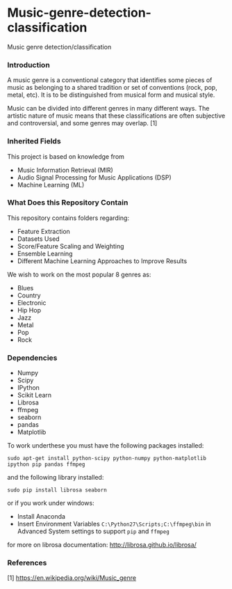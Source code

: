 # Music-genre-detection-classification
Music genre detection/classification


### Introduction

A music genre is a conventional category that identifies some pieces of music as belonging to a shared tradition or set of conventions (rock, pop, metal, etc). It is to be distinguished from musical form and musical style. 

Music can be divided into different genres in many different ways. The artistic nature of music means that these classifications are often subjective and controversial, and some genres may overlap. [1]

### Inherited Fields

This project is based on knowledge from

- Music Information Retrieval (MIR)
- Audio Signal Processing for Music Applications (DSP)
- Machine Learning (ML)

### What Does this Repository Contain

This repository contains folders regarding: 

- Feature Extraction
- Datasets Used
- Score/Feature Scaling and Weighting
- Ensemble Learning
- Different Machine Learning Approaches to Improve Results

We wish to work on the most popular 8 genres as:

- Blues
- Country
- Electronic
- Hip Hop
- Jazz
- Metal
- Pop
- Rock

### Dependencies

- Numpy
- Scipy
- IPython
- Scikit Learn
- Librosa
- ffmpeg
- seaborn
- pandas
- Matplotlib

To work underthese you must have the following packages installed:

```sudo apt-get install python-scipy python-numpy python-matplotlib ipython pip pandas ffmpeg```

and the following library installed:

```sudo pip install librosa seaborn```

or if you work under windows:

- Install Anaconda
- Insert Environment Variables ```C:\Python27\Scripts;C:\ffmpeg\bin``` in Advanced System settings to support ```pip``` and ```ffmpeg```

for more on librosa documentation: http://librosa.github.io/librosa/


### References

[1] https://en.wikipedia.org/wiki/Music_genre
